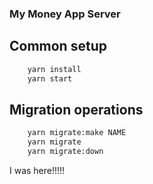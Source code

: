 ### My Money App Server

## Common setup

```sh
    yarn install
    yarn start
```

## Migration operations

```sh
    yarn migrate:make NAME
    yarn migrate
    yarn migrate:down
```

I was here!!!!!
